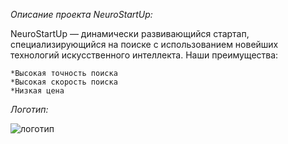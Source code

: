 *Описание проекта NeuroStartUp:*

NeuroStartUp — динамически развивающийся стартап, специализирующийся на поиске с использованием новейших технологий искусственного интеллекта. Наши преимущества:

    *Высокая точность поиска
    *Высокая скорость поиска
    *Низкая цена
*Логотип:*

![логотип](https://camo.githubusercontent.com/79ee96a8b8fa098c44d1ca302006f24d008408a1c22fc13260437214d705a23d/68747470733a2f2f6e65746f6c6f67792d636f64652e6769746875622e696f2f6769742d686f6d65776f726b732f696e74726f64756374696f6e2f6173736574732f6c6f676f2e706e67)
